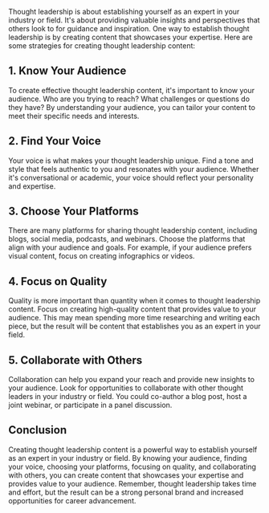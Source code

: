 
Thought leadership is about establishing yourself as an expert in your industry or field. It's about providing valuable insights and perspectives that others look to for guidance and inspiration. One way to establish thought leadership is by creating content that showcases your expertise. Here are some strategies for creating thought leadership content:

## 1. Know Your Audience

To create effective thought leadership content, it's important to know your audience. Who are you trying to reach? What challenges or questions do they have? By understanding your audience, you can tailor your content to meet their specific needs and interests.

## 2. Find Your Voice

Your voice is what makes your thought leadership unique. Find a tone and style that feels authentic to you and resonates with your audience. Whether it's conversational or academic, your voice should reflect your personality and expertise.

## 3. Choose Your Platforms

There are many platforms for sharing thought leadership content, including blogs, social media, podcasts, and webinars. Choose the platforms that align with your audience and goals. For example, if your audience prefers visual content, focus on creating infographics or videos.

## 4. Focus on Quality

Quality is more important than quantity when it comes to thought leadership content. Focus on creating high-quality content that provides value to your audience. This may mean spending more time researching and writing each piece, but the result will be content that establishes you as an expert in your field.

## 5. Collaborate with Others

Collaboration can help you expand your reach and provide new insights to your audience. Look for opportunities to collaborate with other thought leaders in your industry or field. You could co-author a blog post, host a joint webinar, or participate in a panel discussion.

## Conclusion

Creating thought leadership content is a powerful way to establish yourself as an expert in your industry or field. By knowing your audience, finding your voice, choosing your platforms, focusing on quality, and collaborating with others, you can create content that showcases your expertise and provides value to your audience. Remember, thought leadership takes time and effort, but the result can be a strong personal brand and increased opportunities for career advancement.
